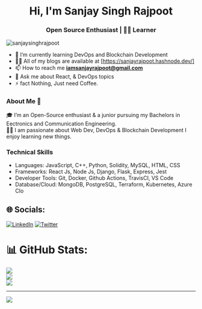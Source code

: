 <h1 align="center">Hi, I'm Sanjay Singh Rajpoot</h1>
<h3 align="center">Open Source Enthusiast | 🙋‍♂️ Learner </h3>

<p align="left"> <img src="https://komarev.com/ghpvc/?username=sanjaysinghrajpoot&label=Profile%20views&color=0e75b6&style=flat" alt="sanjaysinghrajpoot" /> </p>

- 🌱 I’m currently learning DevOps and Blockchain Development
- 👨‍💻 All of my blogs are available at [https://sanjayrajpoot.hashnode.dev/]
- 📫 How to reach me **iamsanjayrajpoot@gmail.com**
- 💬 Ask me about React, & DevOps topics
- ⚡ fact Nothing, Just need Coffee.

### About Me 🚀
🎓 I’m an Open-Source enthusiast & a junior pursuing my Bachelors in Eectronics and Communication Engineering.</br>
👨‍💻  I am passionate about Web Dev, DevOps & Blockchain Development I enjoy learning new things. </br>

### Technical Skills
- Languages: JavaScript, C++, Python, Solidity, MySQL, HTML, CSS
- Frameworks: React Js, Node Js, Django, Flask, Express, Jest
- Developer Tools: Git, Docker, Github Actions, TravisCI, VS Code
- Database/Cloud: MongoDB, PostgreSQL, Terraform, Kubernetes, Azure Clo

## 🌐 Socials:
[![LinkedIn](https://img.shields.io/badge/LinkedIn-%230077B5.svg?logo=linkedin&logoColor=white)](https://linkedin.com/in/sanjaysinghrajpoot) [![Twitter](https://img.shields.io/badge/Twitter-%231DA1F2.svg?logo=Twitter&logoColor=white)](https://twitter.com/SanjayRajpoot22) 

# 📊 GitHub Stats:
![](https://github-readme-stats.vercel.app/api?username=SanjaySinghRajpoot&theme=react&hide_border=false&include_all_commits=false&count_private=false)<br/>
![](https://github-readme-streak-stats.herokuapp.com/?user=SanjaySinghRajpoot&theme=react&hide_border=false)<br/>
![](https://github-readme-stats.vercel.app/api/top-langs/?username=SanjaySinghRajpoot&theme=react&hide_border=false&include_all_commits=false&count_private=false&layout=compact)

---
[![](https://visitcount.itsvg.in/api?id=SanjaySinghRajpoot&icon=0&color=0)](https://visitcount.itsvg.in)
